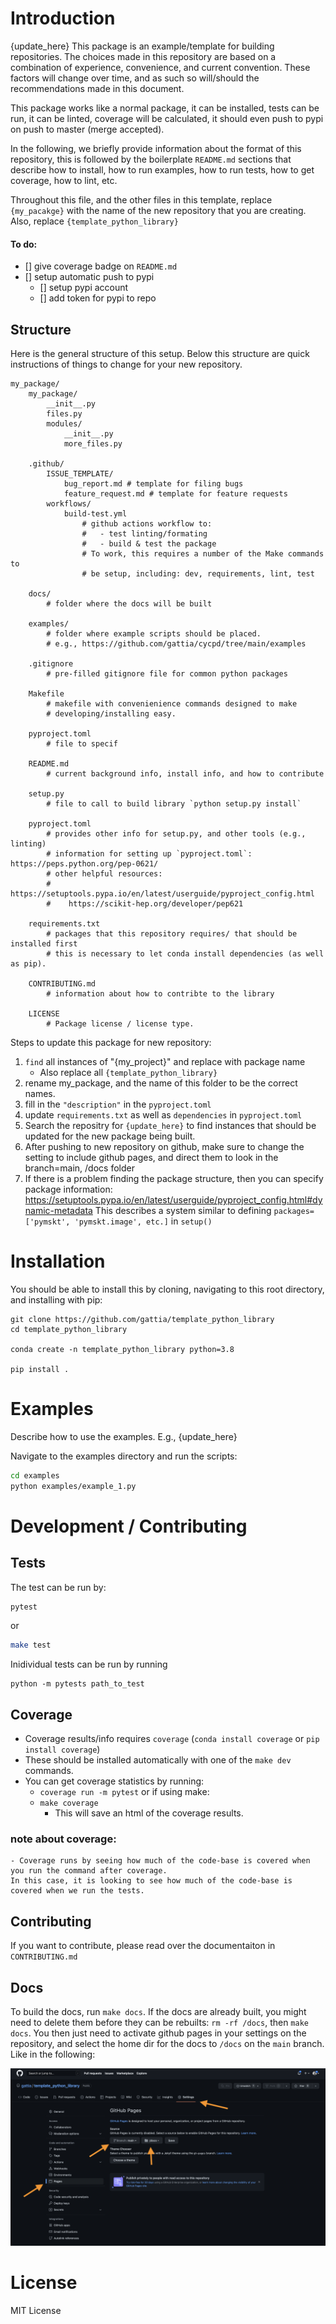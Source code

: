 # Introduction
{update_here}
This package is an example/template for building repositories. The choices made
in this repository are based on a combination of experience, convenience, and current
convention. These factors will change over time, and as such so will/should the 
recommendations made in this document. 

This package works like a normal package, it can be installed, tests can be run,
it can be linted, coverage will be calculated, it should even push to pypi on push
to master (merge accepted). 

In the following, we briefly provide information about the format of this repository, 
this is followed by the boilerplate `README.md` sections that describe how to install,
how to run examples, how to run tests, how to get coverage, how to lint, etc. 

Throughout this file, and the other files in this template, replace `{my_pacakge}`
with the name of the new repository that you are creating. Also, replace 
`{template_python_library}`

#### To do:
- [] give coverage badge on `README.md`
- [] setup automatic push to pypi
    - [] setup pypi account
    - [] add token for pypi to repo

## Structure 
Here is the general structure of this setup. Below this structure are quick instructions of 
things to change for your new repository. 
```
my_package/
    my_package/ 
        __init__.py
        files.py
        modules/
            __init__.py
            more_files.py
    
    .github/
        ISSUE_TEMPLATE/
            bug_report.md # template for filing bugs
            feature_request.md # template for feature requests
        workflows/
            build-test.yml 
                # github actions workflow to:
                #   - test linting/formating
                #   - build & test the package
                # To work, this requires a number of the Make commands to 
                # be setup, including: dev, requirements, lint, test
    
    docs/
        # folder where the docs will be built
    
    examples/ 
        # folder where example scripts should be placed. 
        # e.g., https://github.com/gattia/cycpd/tree/main/examples
    
    .gitignore
        # pre-filled gitignore file for common python packages
    
    Makefile
        # makefile with convenienience commands designed to make 
        # developing/installing easy. 
    
    pyproject.toml
        # file to specif

    README.md 
        # current background info, install info, and how to contribute

    setup.py 
        # file to call to build library `python setup.py install`

    pyproject.toml 
        # provides other info for setup.py, and other tools (e.g., linting)
        # information for setting up `pyproject.toml`: https://peps.python.org/pep-0621/
        # other helpful resources: 
        #    https://setuptools.pypa.io/en/latest/userguide/pyproject_config.html
        #    https://scikit-hep.org/developer/pep621
    
    requirements.txt
        # packages that this repository requires/ that should be installed first 
        # this is necessary to let conda install dependencies (as well as pip). 

    CONTRIBUTING.md 
        # information about how to contribte to the library
    
    LICENSE
        # Package license / license type. 
```

Steps to update this package for new repository: 
1. `find` all instances of "{my_project}" and replace with package name
    - Also replace all `{template_python_library}`
2. rename my_package, and the name of this folder to be the correct names. 
3. fill in the `"description"` in the `pyproject.toml`
4. update `requirements.txt` as well as `dependencies` in `pyproject.toml`
5. Search the repositry for `{update_here}` to find instances that should be updated for 
    the new package being built. 
6. After pushing to new repository on github, make sure to change the setting to include
    github pages, and direct them to look in the branch=main, /docs folder 
7. If there is a problem finding the package structure, then you can specify package information: 
    https://setuptools.pypa.io/en/latest/userguide/pyproject_config.html#dynamic-metadata
    This describes a system similar to defining `packages=['pymskt', 'pymskt.image', etc.]` in `setup()`

# Installation

You should be able to install this by cloning, navigating to this root directory, and installing with pip:

```
git clone https://github.com/gattia/template_python_library
cd template_python_library

conda create -n template_python_library python=3.8

pip install .
```

# Examples

Describe how to use the examples. E.g., {update_here}

Navigate to the examples directory and run the scripts: 
```bash
cd examples
python examples/example_1.py
```

# Development / Contributing

## Tests
The test can be run by: 

```bash
pytest
```

or 
```bash
make test
```

Inidividual tests can be run by running 

```
python -m pytests path_to_test
```

## Coverage
- Coverage results/info requires `coverage` (`conda install coverage` or `pip install coverage`)
- These should be installed automatically with one of the  `make dev` commands.
- You can get coverage statistics by running: 
    - `coverage run -m pytest`
    or if using make: 
    - `make coverage`
        - This will save an html of the coverage results. 

### note about coverage:
    - Coverage runs by seeing how much of the code-base is covered when you run the command after coverage. 
    In this case, it is looking to see how much of the code-base is covered when we run the tests. 

## Contributing
If you want to contribute, please read over the documentaiton in `CONTRIBUTING.md`

## Docs
To build the docs, run `make docs`. If the docs are already built, you might need to delete
them before they can be rebuilts: `rm -rf /docs`, then `make docs`. You then just need to 
activate github pages in your settings on the repository, and select the home dir for the 
docs to `/docs` on the `main` branch. Like in the following:

![Setup Docs on Github Pages](media/setting_up_docs_automatically.png)


# License
MIT License